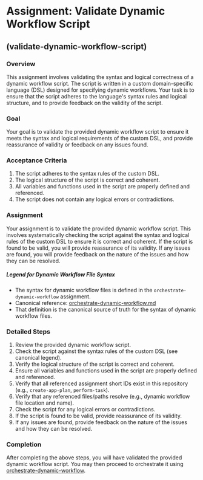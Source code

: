 # Assignment: Validate Dynamic Workflow Script

## (validate-dynamic-workflow-script)

### Overview

This assignment involves validating the syntax and logical correctness of a dynamic workflow script. The script is written in a custom domain-specific language (DSL) designed for specifying dynamic workflows. Your task is to ensure that the script adheres to the language's syntax rules and logical structure, and to provide feedback on the validity of the script.

### Goal

Your goal is to validate the provided dynamic workflow script to ensure it meets the syntax and logical requirements of the custom DSL, and provide reassurance of validity or feedback on any issues found.

### Acceptance Criteria

1. The script adheres to the syntax rules of the custom DSL.
2. The logical structure of the script is correct and coherent.
3. All variables and functions used in the script are properly defined and referenced.
4. The script does not contain any logical errors or contradictions.

### Assignment

Your assignment is to validate the provided dynamic workflow script. This involves systematically checking the script against the syntax and logical rules of the custom DSL to ensure it is correct and coherent. If the script is found to be valid, you will provide reassurance of its validity. If any issues are found, you will provide feedback on the nature of the issues and how they can be resolved. 

##### Legend for Dynamic Workflow File Syntax

- The syntax for dynamic workflow files is defined in the `orchestrate-dynamic-workflow` assignment.
- Canonical reference: [orchestrate-dynamic-workflow.md](./orchestrate-dynamic-workflow.md)
- That definition is the canonical source of truth for the syntax of dynamic workflow files.

### Detailed Steps

1. Review the provided dynamic workflow script.
2. Check the script against the syntax rules of the custom DSL (see canonical legend).
3. Verify the logical structure of the script is correct and coherent.
4. Ensure all variables and functions used in the script are properly defined and referenced.
5. Verify that all referenced assignment short IDs exist in this repository (e.g., `create-app-plan`, `perform-task`).
6. Verify that any referenced files/paths resolve (e.g., dynamic workflow file location and name).
7. Check the script for any logical errors or contradictions.
8. If the script is found to be valid, provide reassurance of its validity.
9. If any issues are found, provide feedback on the nature of the issues and how they can be resolved.

### Completion

After completing the above steps, you will have validated the provided dynamic workflow script. You may then proceed to orchestrate it using [orchestrate-dynamic-workflow](./orchestrate-dynamic-workflow.md).